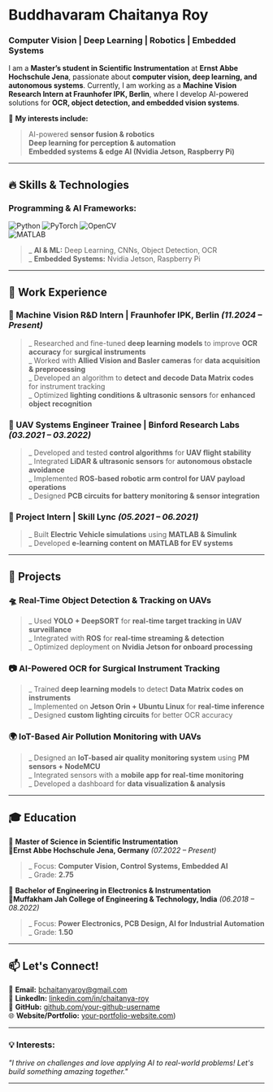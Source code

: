 #  Buddhavaram Chaitanya Roy  
###  Computer Vision | Deep Learning | Robotics | Embedded Systems  

I am a **Master’s student in Scientific Instrumentation** at **Ernst Abbe Hochschule Jena**, passionate about **computer vision, deep learning, and autonomous systems**. Currently, I am working as a **Machine Vision Research Intern at Fraunhofer IPK, Berlin**, where I develop AI-powered solutions for **OCR, object detection, and embedded vision systems**.  

🔭 **My interests include:**  
> AI-powered **sensor fusion & robotics**  
> **Deep learning for perception & automation**  
> **Embedded systems & edge AI (Nvidia Jetson, Raspberry Pi)**  

---

## 🔥 **Skills & Technologies**
### **Programming & AI Frameworks:**  
![Python](https://img.shields.io/badge/-Python-3776AB?style=for-the-badge&logo=python&logoColor=white)
![PyTorch](https://img.shields.io/badge/-PyTorch-EE4C2C?style=for-the-badge&logo=pytorch&logoColor=white)
![OpenCV](https://img.shields.io/badge/-OpenCV-5C3EE8?style=for-the-badge&logo=opencv&logoColor=white)  
![MATLAB](https://img.shields.io/badge/-MATLAB-0076A8?style=for-the-badge&logo=mathworks&logoColor=white)
>_ **AI & ML:** Deep Learning, CNNs, Object Detection, OCR  
>_ **Embedded Systems:** Nvidia Jetson, Raspberry Pi


---

## 📌 **Work Experience**
### **🔹 Machine Vision R&D Intern | Fraunhofer IPK, Berlin** _(11.2024 – Present)_  
>_ Researched and fine-tuned **deep learning models** to improve **OCR accuracy** for **surgical instruments**  
>_ Worked with **Allied Vision and Basler cameras** for **data acquisition & preprocessing**  
>_ Developed an algorithm to **detect and decode Data Matrix codes** for instrument tracking  
>_ Optimized **lighting conditions & ultrasonic sensors** for **enhanced object recognition** 

### **🔹 UAV Systems Engineer Trainee | Binford Research Labs** _(03.2021 – 03.2022)_  
>_ Developed and tested **control algorithms** for **UAV flight stability**  
>_ Integrated **LiDAR & ultrasonic sensors** for **autonomous obstacle avoidance**  
>_ Implemented **ROS-based robotic arm control for UAV payload operations**  
>_ Designed **PCB circuits for battery monitoring & sensor integration**  

### **🔹 Project Intern | Skill Lync** _(05.2021 – 06.2021)_  
>_ Built **Electric Vehicle simulations** using **MATLAB & Simulink**  
>_ Developed **e-learning content on MATLAB for EV systems**  

---

## 🚀 **Projects**
### **🛸 Real-Time Object Detection & Tracking on UAVs**  
>_ Used **YOLO + DeepSORT** for **real-time target tracking in UAV surveillance**  
>_ Integrated with **ROS** for **real-time streaming & detection**  
>_ Optimized deployment on **Nvidia Jetson for onboard processing**  

### **📷 AI-Powered OCR for Surgical Instrument Tracking**  
>_ Trained **deep learning models** to detect **Data Matrix codes on instruments**  
>_ Implemented on **Jetson Orin + Ubuntu Linux** for **real-time inference**  
>_ Designed **custom lighting circuits** for better OCR accuracy  

### **🌍 IoT-Based Air Pollution Monitoring with UAVs**  
>_ Designed an **IoT-based air quality monitoring system** using **PM sensors + NodeMCU**  
>_ Integrated sensors with a **mobile app for real-time monitoring**  
>_ Developed a dashboard for **data visualization & analysis**  

---

## 🎓 **Education**
📌 **Master of Science in Scientific Instrumentation**  
**📍Ernst Abbe Hochschule Jena, Germany** _(07.2022 – Present)_  
>_ Focus: **Computer Vision, Control Systems, Embedded AI**  
>_ Grade: **2.75**  

📌 **Bachelor of Engineering in Electronics & Instrumentation**  
**📍Muffakham Jah College of Engineering & Technology, India** _(06.2018 – 08.2022)_  
>_ Focus: **Power Electronics, PCB Design, AI for Industrial Automation**  
>_ Grade: **1.50**  

---

## 📫 **Let's Connect!**
📧 **Email:** [bchaitanyaroy@gmail.com](mailto:bchaitanyaroy@gmail.com)  
🔗 **LinkedIn:** [linkedin.com/in/chaitanya-roy](https://www.linkedin.com/in/chaitanya-roy/)  
🐍 **GitHub:** [github.com/your-github-username](https://github.com/Chaitanya-14)  
🌐 **Website/Portfolio:** [your-portfolio-website.com](https://chaitanya-14.github.io/))  

---

### **💡 Interests:**  
_"I thrive on challenges and love applying AI to real-world problems! Let's build something amazing together."_  

---

